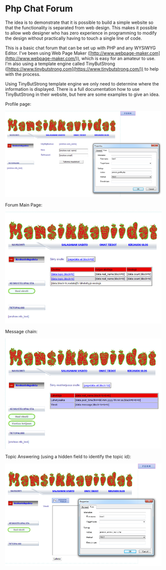 Php Chat Forum
==============

The idea is to demonstrate that it is possible to build a simple website so that the functionality is separated from web design. This makes it possible to allow web designer who has zero experience in programming to modify the design without practically having to touch a single line of code.

This is a basic chat forum that can be set up with PHP and any WYSIWYG Editor. I've been using Web Page Maker ([http://www.webpage-maker.com](http://www.webpage-maker.com/)), which is easy for an amateur to use. I'm also using a template engine called TinyButStrong ([https://www.tinybutstrong.com](https://www.tinybutstrong.com/)) to help with the process.

Using TinyButStrong template engine we only need to determine where the information is displayed. There is a full documentation how to use TinyButStrong in their website, but here are some examples to give an idea.

Profile page:

![Profile](profile.png)

Forum Main Page:

![Main page](forum_mainpage.png)

Message chain:

![Message Chain](messagechain.png)

Topic Answering (using a hidden field to identify the topic id):

![Answer Topic](answertopic.png)
